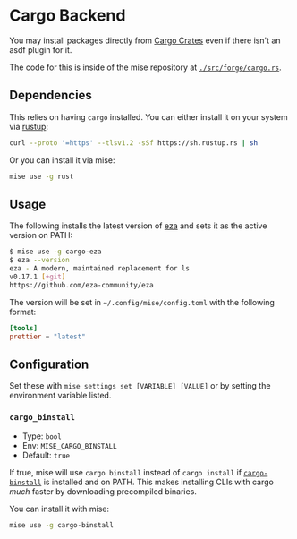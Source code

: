 # Cargo Backend <Badge type="warning" text="experimental" />

You may install packages directly from [Cargo Crates](https://crates.io/) even if there
isn't an asdf plugin for it.

The code for this is inside of the mise repository at [`./src/forge/cargo.rs`](https://github.com/jdx/mise/blob/main/src/forge/cargo.rs).

## Dependencies

This relies on having `cargo` installed. You can either install it on your
system via [rustup](https://rustup.rs/):

```sh
curl --proto '=https' --tlsv1.2 -sSf https://sh.rustup.rs | sh
```

Or you can install it via mise:

```sh
mise use -g rust
```

## Usage

The following installs the latest version of [eza](https://crates.io/crates/eza) and
sets it as the active version on PATH:

```sh
$ mise use -g cargo-eza
$ eza --version
eza - A modern, maintained replacement for ls
v0.17.1 [+git]
https://github.com/eza-community/eza
```

The version will be set in `~/.config/mise/config.toml` with the following format:

```toml
[tools]
prettier = "latest"
```

## Configuration

Set these with `mise settings set [VARIABLE] [VALUE]` or by setting the environment variable listed.

### `cargo_binstall`

* Type: `bool`
* Env: `MISE_CARGO_BINSTALL`
* Default: `true`

If true, mise will use `cargo binstall` instead of `cargo install` if
[`cargo-binstall`](https://crates.io/crates/cargo-binstall) is installed and on PATH.
This makes installing CLIs with cargo _much_ faster by downloading precompiled binaries.

You can install it with mise:

```sh
mise use -g cargo-binstall
```

